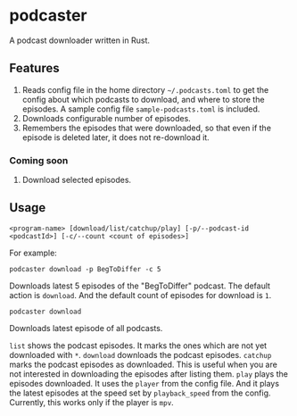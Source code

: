 # podcaster
A podcast downloader written in Rust.

## Features
1. Reads config file in the home directory `~/.podcasts.toml`  to get the config about which podcasts to download, and where to store the episodes. A sample config file `sample-podcasts.toml` is included.
2. Downloads configurable number of episodes.
3. Remembers the episodes that were downloaded, so that even if the episode is deleted later, it does not re-download it.

### Coming soon

1. Download selected episodes.

## Usage
```
<program-name> [download/list/catchup/play] [-p/--podcast-id <podcastId>] [-c/--count <count of episodes>]
```
For example:
```
podcaster download -p BegToDiffer -c 5
```

Downloads latest 5 episodes of the "BegToDiffer" podcast.
The default action is `download`. And the default count of episodes for download is `1`.

```
podcaster download
```
Downloads latest episode of all podcasts.

`list` shows the podcast episodes. It marks the ones which are not yet downloaded with `*`.
`download` downloads the podcast episodes.
`catchup` marks the podcast episodes as downloaded. This is useful when you are not interested in downloading the episodes after listing them.
`play` plays the episodes downloaded. It uses the `player` from the config file. And it plays the latest episodes at the speed set by `playback_speed` from the config. Currently, this works only if the player is `mpv`.

